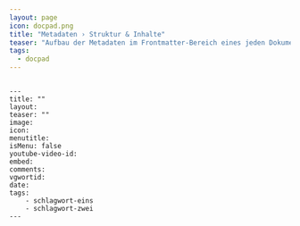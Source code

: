 ```yaml
---
layout: page
icon: docpad.png
title: "Metadaten › Struktur & Inhalte"
teaser: "Aufbau der Metadaten im Frontmatter-Bereich eines jeden Dokuments"
tags:
  - docpad
---
```

<pre><code class="lang-html">
&#45;&#45;&#45;
title: ""
layout: 
teaser: ""
image: 
icon: 
menutitle: 
isMenu: false
youtube-video-id:
embed: 
comments:
vgwortid:  
date: 
tags:
    - schlagwort-eins
    - schlagwort-zwei
&#45;&#45;&#45;
</code></pre>